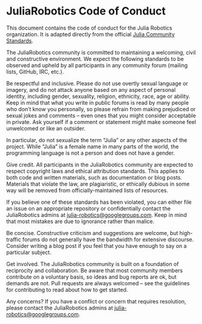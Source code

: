 # JuliaRobotics Code of Conduct

This document contains the code of conduct for the Julia Robotics organization. It is adapted directly from the official [Julia Community Standards](https://julialang.org/community/standards/). 

The JuliaRobotics community is committed to maintaining a welcoming, civil and constructive environment. We expect the following standards to be observed and upheld by all participants in any community forum (mailing lists, GitHub, IRC, etc.).

Be respectful and inclusive. Please do not use overtly sexual language or imagery, and do not attack anyone based on any aspect of personal identity, including gender, sexuality, religion, ethnicity, race, age or ability. Keep in mind that what you write in public forums is read by many people who don’t know you personally, so please refrain from making prejudiced or sexual jokes and comments – even ones that you might consider acceptable in private. Ask yourself if a comment or statement might make someone feel unwelcomed or like an outsider.

In particular, do not sexualize the term “Julia” or any other aspects of the project. While “Julia” is a female name in many parts of the world, the programming language is not a person and does not have a gender.

Give credit. All participants in the JuliaRobotics community are expected to respect copyright laws and ethical attribution standards. This applies to both code and written materials, such as documentation or blog posts. Materials that violate the law, are plagiaristic, or ethically dubious in some way will be removed from officially-maintained lists of resources.

If you believe one of these standards has been violated, you can either file an issue on an appropriate repository or confidentially contact the JuliaRobotics admins at <julia-robotics@googlegroups.com>. Keep in mind that most mistakes are due to ignorance rather than malice.

Be concise. Constructive criticism and suggestions are welcome, but high-traffic forums do not generally have the bandwidth for extensive discourse. Consider writing a blog post if you feel that you have enough to say on a particular subject.

Get involved. The JuliaRobotics community is built on a foundation of reciprocity and collaboration. Be aware that most community members contribute on a voluntary basis, so ideas and bug reports are ok, but demands are not. Pull requests are always welcomed – see the guidelines for contributing to read about how to get started.

Any concerns? If you have a conflict or concern that requires resolution, please contact the JuliaRobotics admins at <julia-robotics@googlegroups.com>.
